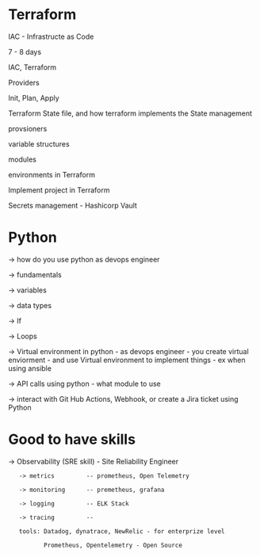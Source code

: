 # Terraform

IAC - Infrastructe as Code

7 - 8 days


IAC, Terraform

Providers

Init, Plan, Apply

Terraform State file, and how terraform implements the State management

provsioners

variable structures

modules

environments in Terraform

Implement project in Terraform

Secrets management - Hashicorp Vault



# Python

-> how do you use python as devops engineer

-> fundamentals

   -> variables
   
   -> data types
   
   -> If
   
   -> Loops
   
   -> Virtual environment in python - as devops engineer - you create virtual enviorment - and use Virtual environment to implement things - ex when using ansible

   -> API calls using python - what module to use
   
   -> interact with Git Hub Actions, Webhook, or create a Jira ticket using Python


   # Good to have skills

   -> Observability (SRE skill) - Site Reliability Engineer
   
       -> metrics         -- prometheus, Open Telemetry
       
       -> monitoring      -- premetheus, grafana
       
       -> logging         -- ELK Stack
       
       -> tracing         --

       tools: Datadog, dynatrace, NewRelic - for enterprize level
       
              Prometheus, Opentelemetry - Open Source
              

       
